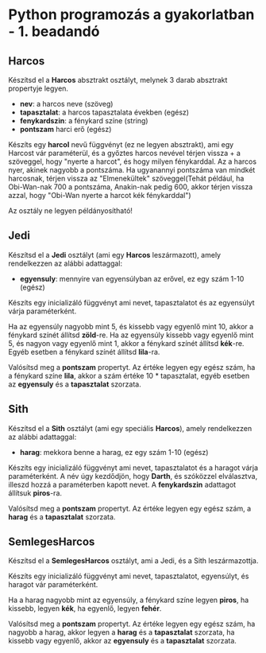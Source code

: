 # Python programozás a gyakorlatban - 1. beadandó

## Harcos

Készítsd el a **Harcos** absztrakt osztályt, melynek 3 darab absztrakt propertyje legyen.

- **nev**: a harcos neve (szöveg)
- **tapasztalat**: a harcos tapasztalata években (egész)
- **fenykardszin**: a fénykard színe (string)
- **pontszam** harci erő (egész)

Készíts egy **harcol** nevű függvényt (ez ne legyen absztrakt), ami egy Harcost vár paraméterül, és a győztes harcos nevével térjen vissza + a szöveggel, hogy "nyerte a harcot", és hogy milyen fénykarddal. Az a harcos nyer, akinek nagyobb a pontszáma. Ha ugyanannyi pontszáma van mindkét harcosnak, térjen vissza az "Elmenekültek" szöveggel(Tehát például, ha Obi-Wan-nak 700 a pontszáma, Anakin-nak pedig 600, akkor térjen vissza azzal, hogy "Obi-Wan nyerte a harcot kék fénykarddal")

Az osztály ne legyen példányosítható!

## Jedi

Készítsd el a **Jedi** osztályt (ami egy **Harcos** leszármazott), amely rendelkezzen az alábbi adattaggal:

- **egyensuly**: mennyire van egyensúlyban az erővel, ez egy szám 1-10 (egész)

Készíts egy inicializáló függvényt ami nevet, tapasztalatot és az egyensúlyt várja paraméterként.

Ha az egyensúly nagyobb mint 5, és kissebb vagy egyenlő mint 10, akkor a fénykard színét állítsd **zöld**-re. Ha az egyensúly kissebb vagy egyenlő mint 5, és nagyon vagy egyenlő mint 1, akkor a fénykard színét állítsd **kék**-re. Egyéb esetben a fénykard színét állítsd **lila**-ra.

Valósítsd meg a **pontszam** propertyt. Az értéke legyen egy egész szám, ha a fénykard színe **lila**, akkor a szám értéke 10 \* tapasztalat, egyéb esetben az **egyensuly** és a **tapasztalat** szorzata.

## Sith

Készítsd el a **Sith** osztályt (ami egy speciális **Harcos**), amely rendelkezzen az alábbi adattaggal:

- **harag**: mekkora benne a harag, ez egy szám 1-10 (egész)

Készíts egy inicializáló függvényt ami nevet, tapasztalatot és a haragot várja paraméterként. A név úgy kezdődjön, hogy **Darth**, és szóközzel elválasztva, illeszd hozzá a paraméterben kapott nevet.
A **fenykardszin** adattagot állítsuk **piros**-ra.

Valósítsd meg a **pontszam** propertyt. Az értéke legyen egy egész szám, a **harag** és a **tapasztalat** szorzata.

## SemlegesHarcos

Készítsd el a **SemlegesHarcos** osztályt, ami a Jedi, és a Sith leszármazottja.

Készíts egy inicializáló függvényt ami nevet, tapasztalatot, egyensúlyt, és haragot vár paraméterként.

Ha a harag nagyobb mint az egyensúly, a fénykard színe legyen **piros**, ha kissebb, legyen **kék**, ha egyenlő, legyen **fehér**.

Valósítsd meg a **pontszam** propertyt. Az értéke legyen egy egész szám, ha nagyobb a harag, akkor legyen a **harag** és a **tapasztalat** szorzata, ha kissebb vagy egyenlő, akkor az **egyensuly** és a **tapasztalat** szorzata.

